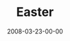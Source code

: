---
layout: message
category: message
series: "Consumed"
title: "Easter"
date: 2008-03-23-00-00
message_id: 489
video-description: "God coming to earth was the most generous act ever known. God emptied himself, took on human form, died on a cross and came back to life to conquer death. "
video-title: "Easter"
video: "http://s3.amazonaws.com/crossroadsvideomessages/Easter.mp4"
video-poster: "https://www.crossroads.net/uploadedfiles/easter-still.jpg"
audio-description: "God coming to earth was the most generous act ever known. God emptied himself, took on human form, died on a cross and came back to life to conquer death."
audio: "http://s3.amazonaws.com/crossroadsaudiomessages/Easter-2008.mp3"
audio-title: "Easter"
audio-duration: "29:31"
---